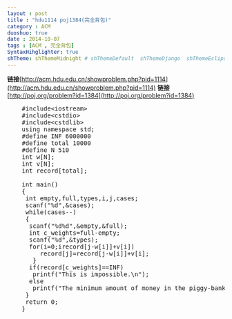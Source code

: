 ```yaml
---
layout : post
title : "hdu1114 poj1384(完全背包)"
category : ACM
duoshuo: true
date : 2014-10-07
tags : [ACM , 完全背包]
SyntaxHihglighter: true
shTheme: shThemeMidnight # shThemeDefault  shThemeDjango  shThemeEclipse  shThemeEmacs  shThemeFadeToGrey  shThemeMidnight  shThemeRDark
---
```


**链接**[http://acm.hdu.edu.cn/showproblem.php?pid=1114](http://acm.hdu.edu.cn/showproblem.php?pid=1114)
**链接**[http://poj.org/problem?id=1384](http://poj.org/problem?id=1384)

<!-- more -->

<pre class="brush: c; ">
	#include&lt;iostream&gt;
	#include&lt;cstdio&gt;
	#include&lt;cstdlib&gt;
	using namespace std;
	#define INF 6000000
	#define total 10000
	#define N 510
	int w[N];
	int v[N];
	int record[total];
	
	int main()
	{
	 int empty,full,types,i,j,cases;
	 scanf("%d",&cases);
	 while(cases--)
	 {
	  scanf("%d%d",&empty,&full);
	  int c_weights=full-empty;
	  scanf("%d",&types);
	  for(i=0;i<types;i++)
	   scanf("%d%d",&v[i],&w[i]);
	  for(i=0;i<=c_weights;i++)
	   record[i]=INF;
	  record[0]=0;
	  for(i=0;i<types;i++)
	   for(j=w[i];j<=c_weights;j++)
	   {
	    if(record[j]>record[j-w[i]]+v[i])
	     record[j]=record[j-w[i]]+v[i];
	   }
	  if(record[c_weights]==INF)
	   printf("This is impossible.\n");
	  else
	   printf("The minimum amount of money in the piggy-bank is %d.\n",record[c_weights]);
	 }
	 return 0;
	}
</pre>
